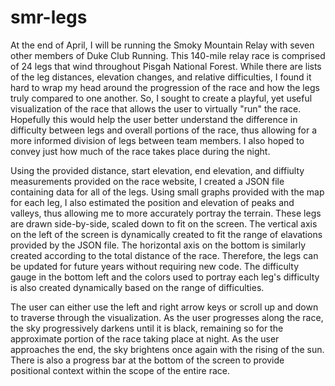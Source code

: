 # smr-legs
At the end of April, I will be running the Smoky Mountain Relay with seven other members of Duke Club Running. This 140-mile relay race is comprised of 24 legs that wind throughout Pisgah National Forest. While there are lists of the leg distances, elevation changes, and relative difficulties, I found it hard to wrap my head around the progression of the race and how the legs truly compared to one another. So, I sought to create a playful, yet useful visualization of the race that allows the user to virtually "run" the race. Hopefully this would help the user better understand the difference in difficulty between legs and overall portions of the race, thus allowing for a more informed division of legs between team members. I also hoped to convey just how much of the race takes place during the night.

Using the provided distance, start elevation, end elevation, and diffiulty measurements provided on the race website, I created a JSON file containing data for all of the legs. Using small graphs provided with the map for each leg, I also estimated the position and elevation of peaks and valleys, thus allowing me to more accurately portray the terrain. These legs are drawn side-by-side, scaled down to fit on the screen. The vertical axis on the left of the screen is dynamically created to fit the range of elavations provided by the JSON file. The horizontal axis on the bottom is similarly created according to the total distance of the race. Therefore, the legs can be updated for future years without requiring new code. The difficulty gauge in the bottom left and the colors used to portray each leg's difficulty is also created dynamically based on the range of difficulties.

The user can either use the left and right arrow keys or scroll up and down to traverse through the visualization. As the user progresses along the race, the sky progressively darkens until it is black, remaining so for the approximate portion of the race taking place at night. As the user approaches the end, the sky brightens once again with the rising of the sun. There is also a progress bar at the bottom of the screen to provide positional context within the scope of the entire race.
